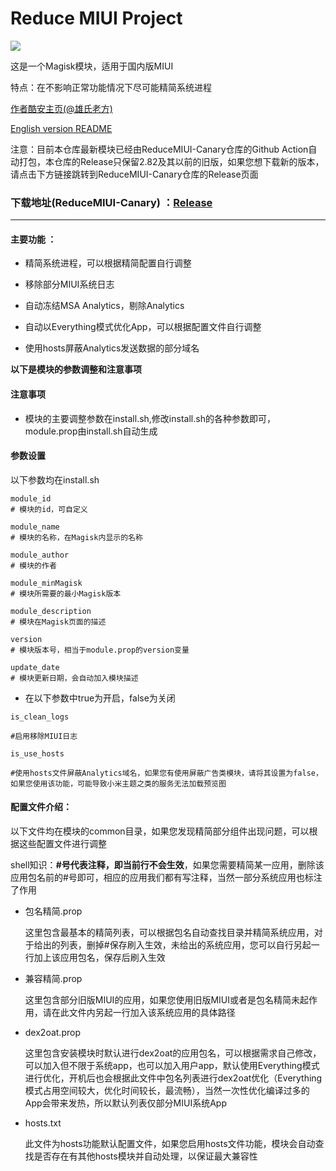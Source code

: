 # Reduce MIUI Project

![](https://img.shields.io/github/license/DavidPisces/ReduceMIUI)

这是一个Magisk模块，适用于国内版MIUI  

特点：在不影响正常功能情况下尽可能精简系统进程

[作者酷安主页(@雄氏老方)](http://www.coolapk.com/u/665894)

[English version README](https://github.com/DavidPisces/ReduceMIUI/blob/master/README_en.md)

注意：目前本仓库最新模块已经由ReduceMIUI-Canary仓库的Github Action自动打包，本仓库的Release只保留2.82及其以前的旧版，如果您想下载新的版本，请点击下方链接跳转到ReduceMIUI-Canary仓库的Release页面

### **下载地址(ReduceMIUI-Canary)** ：[Release](https://github.com/DavidPisces/ReduceMIUI-Canary/releases/tag/latest)

--------

#### 主要功能 ：

- 精简系统进程，可以根据精简配置自行调整

- 移除部分MIUI系统日志

- 自动冻结MSA Analytics，剔除Analytics

- 自动以Everything模式优化App，可以根据配置文件自行调整

- 使用hosts屏蔽Analytics发送数据的部分域名


**以下是模块的参数调整和注意事项**

#### 注意事项
  
* 模块的主要调整参数在install.sh,修改install.sh的各种参数即可，module.prop由install.sh自动生成



#### 参数设置

以下参数均在install.sh
```shell
module_id
# 模块的id，可自定义

module_name
# 模块的名称，在Magisk内显示的名称

module_author
# 模块的作者

module_minMagisk
# 模块所需要的最小Magisk版本

module_description
# 模块在Magisk页面的描述

version
# 模块版本号，相当于module.prop的version变量

update_date
# 模块更新日期，会自动加入模块描述
```


* 在以下参数中true为开启，false为关闭
```shell
is_clean_logs

#启用移除MIUI日志

is_use_hosts

#使用hosts文件屏蔽Analytics域名，如果您有使用屏蔽广告类模块，请将其设置为false，如果您使用该功能，可能导致小米主题之类的服务无法加载预览图
```

#### 配置文件介绍：

以下文件均在模块的common目录，如果您发现精简部分组件出现问题，可以根据这些配置文件进行调整

shell知识：**#号代表注释，即当前行不会生效**，如果您需要精简某一应用，删除该应用包名前的#号即可，相应的应用我们都有写注释，当然一部分系统应用也标注了作用

- 包名精简.prop

  这里包含最基本的精简列表，可以根据包名自动查找目录并精简系统应用，对于给出的列表，删掉#保存刷入生效，未给出的系统应用，您可以自行另起一行加上该应用包名，保存后刷入生效


- 兼容精简.prop

  这里包含部分旧版MIUI的应用，如果您使用旧版MIUI或者是包名精简未起作用，请在此文件内另起一行加入该系统应用的具体路径


- dex2oat.prop
  
  这里包含安装模块时默认进行dex2oat的应用包名，可以根据需求自己修改，可以加入但不限于系统app，也可以加入用户app，默认使用Everything模式进行优化，开机后也会根据此文件中包名列表进行dex2oat优化（Everything模式占用空间较大，优化时间较长，最流畅），当然一次性优化编译过多的App会带来发热，所以默认列表仅部分MIUI系统App


- hosts.txt
  
  此文件为hosts功能默认配置文件，如果您启用hosts文件功能，模块会自动查找是否存在有其他hosts模块并自动处理，以保证最大兼容性

